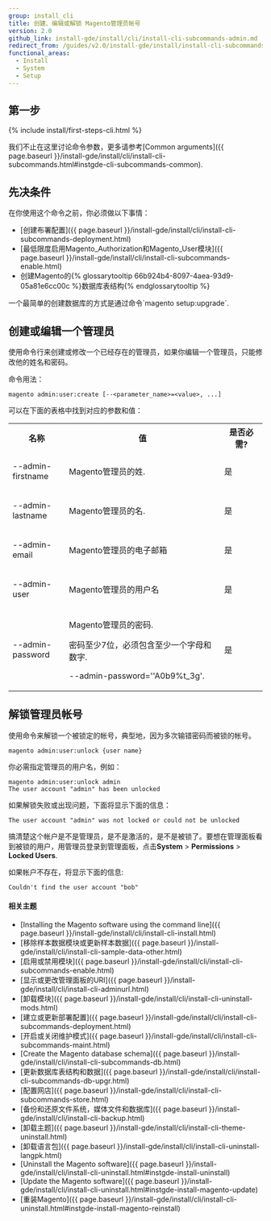 ```yaml
---
group: install_cli
title: 创建、编辑或解锁 Magento管理员帐号
version: 2.0
github_link: install-gde/install/cli/install-cli-subcommands-admin.md
redirect_from: /guides/v2.0/install-gde/install/install-cli-subcommands-admin.html
functional_areas:
  - Install
  - System
  - Setup
---
```


## 第一步
{% include install/first-steps-cli.html %}

我们不止在这里讨论命令参数，更多请参考[Common arguments]({{ page.baseurl }}/install-gde/install/cli/install-cli-subcommands.html#instgde-cli-subcommands-common).

## 先决条件
在你使用这个命令之前，你必须做以下事情：

-   [创建布署配置]({{ page.baseurl }}/install-gde/install/cli/install-cli-subcommands-deployment.html)
-   [最低限度启用Magento_Authorization和Magento_User模块]({{ page.baseurl }}/install-gde/install/cli/install-cli-subcommands-enable.html)
-   创建Magento的{% glossarytooltip 66b924b4-8097-4aea-93d9-05a81e6cc00c %}数据库表结构{% endglossarytooltip %}

<div class="bs-callout bs-callout-info" id="info" markdown="1">
一个最简单的创建数据库的方式是通过命令`magento setup:upgrade`.
</div>

## 创建或编辑一个管理员
使用命令行来创建或修改一个已经存在的管理员，如果你编辑一个管理员，只能修改他的姓名和密码。

命令用法：

	magento admin:user:create [--<parameter_name>=<value>, ...]

可以在下面的表格中找到对应的参数和值：

<table>
  <col width="20%">
  <col width="55%">
  <col width="15%">
  <tbody>
    <tr>
      <th>名称</th>
      <th>值</th>
      <th>是否必需?</th>
    </tr>
    <tr>
      <td>
        <p>--admin-firstname</p>
      </td>
      <td>
        <p>Magento管理员的姓.</p>
      </td>
      <td>
        <p>是</p>
      </td>
    </tr>
    <tr>
      <td>
        <p>--admin-lastname</p>
      </td>
      <td>
        <p>Magento管理员的名.</p>
      </td>
      <td>
        <p>是</p>
      </td>
    </tr>
    <tr>
      <td>
        <p>--admin-email</p>
      </td>
      <td>
        <p>Magento管理员的电子邮箱</p>
      </td>
      <td>
        <p>是</p>
      </td>
    </tr>
    <tr>
      <td>
        <p>--admin-user</p>
      </td>
      <td>
        <p>Magento管理员的用户名</p>
      </td>
      <td>
        <p>是</p>
      </td>
    </tr>
    <tr>
      <td>
        <p>--admin-password</p>
      </td>
      <td>
        <p>Magento管理员的密码.</p>
        <p>密码至少7位，必须包含至少一个字母和数字.</p>
        <p我们推荐使用一个长的，更复杂的密码，用引号引住，例如, <code>--admin-password=''A0b9%t_3g'</code>.</p>
      </td>
      <td>
        <p>是</p>
      </td>
    </tr>
  </tbody>
</table>

## 解锁管理员帐号
使用命令来解锁一个被锁定的帐号，典型地，因为多次输错密码而被锁的帐号。

	magento admin:user:unlock {user name}

你必需指定管理员的用户名，例如：

	magento admin:user:unlock admin
	The user account "admin" has been unlocked

如果解锁失败或出现问题，下面将显示下面的信息：

	The user account "admin" was not locked or could not be unlocked

搞清楚这个帐户是不是管理员，是不是激活的，是不是被锁了。要想在管理面板看到被锁的用户，用管理员登录到管理面板，点击**System** > **Permissions** > **Locked Users**.

如果帐户不存在，将显示下面的信息:

	Couldn't find the user account "bob"

#### 相关主题

-   [Installing the Magento software using the command line]({{ page.baseurl }}/install-gde/install/cli/install-cli-install.html)
-   [移除样本数据模块或更新样本数据]({{ page.baseurl }}/install-gde/install/cli/install-cli-sample-data-other.html)
-   [启用或禁用模块]({{ page.baseurl }}/install-gde/install/cli/install-cli-subcommands-enable.html)
-   [显示或更改管理面板的URI]({{ page.baseurl }}/install-gde/install/cli/install-cli-adminurl.html)
-   [卸载模块]({{ page.baseurl }}/install-gde/install/cli/install-cli-uninstall-mods.html)
-   [建立或更新部署配置]({{ page.baseurl }}/install-gde/install/cli/install-cli-subcommands-deployment.html)
-   [开启或关闭维护模式]({{ page.baseurl }}/install-gde/install/cli/install-cli-subcommands-maint.html)
-   [Create the Magento database schema]({{ page.baseurl }}/install-gde/install/cli/install-cli-subcommands-db.html)
-   [更新数据库表结构和数据]({{ page.baseurl }}/install-gde/install/cli/install-cli-subcommands-db-upgr.html)
-   [配置网店]({{ page.baseurl }}/install-gde/install/cli/install-cli-subcommands-store.html)
-   [备份和还原文件系统，媒体文件和数据库]({{ page.baseurl }}/install-gde/install/cli/install-cli-backup.html)
-   [卸载主题]({{ page.baseurl }}/install-gde/install/cli/install-cli-theme-uninstall.html)
-   [卸载语言包]({{ page.baseurl }}/install-gde/install/cli/install-cli-uninstall-langpk.html)
-   [Uninstall the Magento software]({{ page.baseurl }}/install-gde/install/cli/install-cli-uninstall.html#instgde-install-uninstall)
-   [Update the Magento software]({{ page.baseurl }}/install-gde/install/cli/install-cli-uninstall.html#instgde-install-magento-update)
-   [重装Magento]({{ page.baseurl }}/install-gde/install/cli/install-cli-uninstall.html#instgde-install-magento-reinstall)
